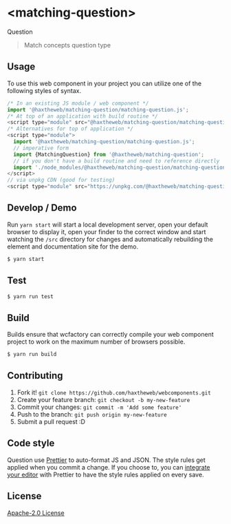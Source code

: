 # &lt;matching-question&gt;

Question
> Match concepts question type

## Usage
To use this web component in your project you can utilize one of the following styles of syntax.

```js
/* In an existing JS module / web component */
import '@haxtheweb/matching-question/matching-question.js';
/* At top of an application with build routine */
<script type="module" src="@haxtheweb/matching-question/matching-question.js"></script>
/* Alternatives for top of application */
<script type="module">
  import '@haxtheweb/matching-question/matching-question.js';
  // imperative form
  import {MatchingQuestion} from '@haxtheweb/matching-question';
  // if you don't have a build routine and need to reference directly
  import './node_modules/@haxtheweb/matching-question/matching-question.js';
</script>
// via unpkg CDN (good for testing)
<script type="module" src="https://unpkg.com/@haxtheweb/matching-question/matching-question.js"></script>
```

## Develop / Demo
Run `yarn start` will start a local development server, open your default browser to display it, open your finder to the correct window and start watching the `/src` directory for changes and automatically rebuilding the element and documentation site for the demo.
```bash
$ yarn start
```

## Test

```bash
$ yarn run test
```

## Build
Builds ensure that wcfactory can correctly compile your web component project to
work on the maximum number of browsers possible.
```bash
$ yarn run build
```

## Contributing

1. Fork it! `git clone https://github.com/haxtheweb/webcomponents.git`
2. Create your feature branch: `git checkout -b my-new-feature`
3. Commit your changes: `git commit -m 'Add some feature'`
4. Push to the branch: `git push origin my-new-feature`
5. Submit a pull request :D

## Code style

Question  use [Prettier][prettier] to auto-format JS and JSON.  The style rules get applied when you commit a change.  If you choose to, you can [integrate your editor][prettier-ed] with Prettier to have the style rules applied on every save.

[prettier]: https://github.com/prettier/prettier/
[prettier-ed]: https://github.com/prettier/prettier/#editor-integration
[polyserve]: https://github.com/Polymer/polyserve
[web-component-tester]: https://github.com/Polymer/web-component-tester

## License
[Apache-2.0 License](http://opensource.org/licenses/Apache-2.0)